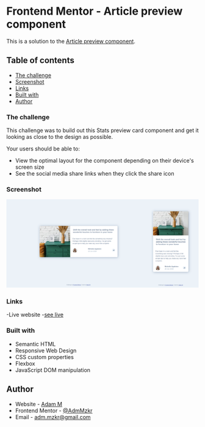 # Frontend Mentor - Article preview component

This is a solution to the [Article preview component](https://www.frontendmentor.io/challenges/article-preview-component-dYBN_pYFT). 

## Table of contents

- [The challenge](#the-challenge)
- [Screenshot](#screenshot)
- [Links](#links)
- [Built with](#built-with)
- [Author](#author)

### The challenge

This challenge was to build out this Stats preview card component and get it looking as close to the design as possible. 

Your users should be able to:
- View the optimal layout for the component depending on their device's screen size
- See the social media share links when they click the share icon

### Screenshot
![](images/article-view.png)

### Links 

-Live website -[see live](https://adammzkr.github.io/Front-End-Mentor/article-preview/index.html)


### Built with
- Semantic HTML
- Responsive Web Design
- CSS custom properties
- Flexbox
- JavaScript DOM manipulation
 
## Author

- Website - [Adam M](https://github.com/AdamMzkr)
- Frontend Mentor - [@AdmMzkr](https://www.frontendmentor.io/profile/AdamMzkr)
- Email - [adm.mzkr@gmail.com](adm.mzkr@gmail.com)
